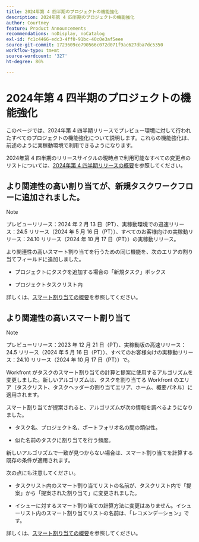 ```yaml
---
title: 2024年第 4 四半期のプロジェクトの機能強化
description: 2024年第 4 四半期のプロジェクトの機能強化
author: Courtney
feature: Product Announcements
recommendations: noDisplay, noCatalog
exl-id: fc1c4466-edc3-4ff0-91bc-40c0e3af5eee
source-git-commit: 1723609ce790566c072d071f9ac627dba7dc5350
workflow-type: tm+mt
source-wordcount: '327'
ht-degree: 86%

---
```


# 2024年第 4 四半期のプロジェクトの機能強化

このページでは、2024年第 4 四半期リリースでプレビュー環境に対して行われたすべてのプロジェクトの機能強化について説明します。これらの機能強化は、前述のように実稼動環境で利用できるようになります。

2024年第 4 四半期のリリースサイクルの現時点で利用可能なすべての変更点のリストについては、[2024年第 4 四半期リリースの概要](/help/quicksilver/product-announcements/product-releases/24-q4-release-activity/24-q4-release-overview.md)を参照してください。

## より関連性の高い割り当てが、新規タスクワークフローに追加されました。

>[!NOTE]
>
>プレビューリリース：2024 年 2 月 13 日（PT）、実稼動環境での迅速リリース：24.5 リリース（2024 年 5 月 16 日（PT））、すべてのお客様向けの実稼動リリース：24.10 リリース（2024 年 10 月 17 日（PT））の実稼動リリース。

より関連性の高いスマート割り当てを行うための同じ機能を、次のエリアの割り当てフィールドに追加しました。

* プロジェクトにタスクを追加する場合の「新規タスク」ボックス

* プロジェクトタスクリスト内

詳しくは、[スマート割り当ての概要](/help/quicksilver/manage-work/tasks/assign-tasks/smart-assignments.md)を参照してください。

## より関連性の高いスマート割り当て

>[!NOTE]
>
>プレビューリリース：2023 年 12 月 21 日（PT）、実稼動版の高速リリース：24.5 リリース（2024 年 5 月 16 日（PT））、すべてのお客様向けの実稼動リリース：24.10 リリース（2024 年 10 月 17 日（PT））で。

Workfront がタスクのスマート割り当ての計算と提案に使用するアルゴリズムを変更しました。新しいアルゴリズムは、タスクを割り当てる Workfront のエリア（タスクリスト、タスクヘッダーの割り当てエリア、ホーム、概要パネル）に適用されます。

スマート割り当てが提案されると、アルゴリズムが次の情報を調べるようになりました。

* タスク名、プロジェクト名、ポートフォリオ名の間の類似性。

* 似た名前のタスクに割り当てを行う頻度。

新しいアルゴリズムで一致が見つからない場合は、スマート割り当てを計算する既存の条件が適用されます。

次の点にも注意してください。

* タスクリスト内のスマート割り当てリストの名前が、タスクリスト内で「提案」から「提案された割り当て」に変更されました。

* イシューに対するスマート割り当ての計算方法に変更はありません。イシューリスト内のスマート割り当てリストの名前は、「レコメンデーション」です。

詳しくは、[スマート割り当ての概要](/help/quicksilver/manage-work/tasks/assign-tasks/smart-assignments.md)を参照してください。
